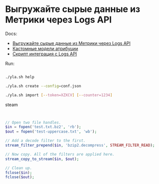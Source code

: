 # Выгружайте сырые данные из Метрики через Logs API


Docs:
* [Выгружайте сырые данные из Метрики через Logs API](https://yandex.ru/blog/metrika/vygruzhayte-syrye-dannye-iz-metriki-cherez-logs-api)
* [Кастомные модели атрибуции](https://nbviewer.jupyter.org/github/miptgirl/attribution_modelling/blob/master/220volt_case.ipynb)
* [Скрипт интеграция с Logs API](https://github.com/yndx-metrika/logs_api_integration)

Run:
```bash

./yla.sh help

./yla.sh create --config=conf.json

./yla.sh import [--token=XZXCV] [--counter=1234]


```




steam 

```php


// Open two file handles.
$in = fopen('test.txt.bz2', 'rb');
$out = fopen('test-uppercase.txt', 'wb');

// Add a decode filter to the first.
stream_filter_prepend($in, 'bzip2.decompress', STREAM_FILTER_READ);

// Now copy. All of the filters are applied here.
stream_copy_to_stream($in, $out);

// Clean up.
fclose($in);
fclose($out);

``` 
